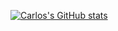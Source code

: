 [![Carlos's GitHub stats](https://github-readme-stats.vercel.app/api?username=Carlos)](https://github.com/Carlos/github-readme-stats)
